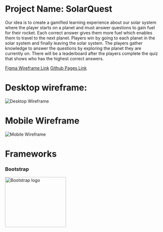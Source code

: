 
# Project Name: SolarQuest

Our idea is to create a gamified learning experience about our solar system where the player starts on a planet and must answer questions to gain fuel for their rocket. Each correct answer gives them more fuel which enables them to travel to the next planet. Players win by going to each planet in the solar system and finally leaving the solar system. The players gather knowledge to answer the questions by exploring the planet they are currently on. There will be a leaderboard after the players complete the quiz that shows who has the highest correct answers.

[Figma Wireframe Link](https://www.figma.com/file/tm7qMkQHbXp2KdC5oLkWv8/SpaceGame?type=design&node-id=0:1&mode=design&t=8oFYuumDNhFpec1B-1)
[Github Pages Link](https://neiqo.github.io/SolarQuest/)

# Desktop wireframe:

![Desktop Wireframe](https://i.imgur.com/kASCA5O.png)

# Mobile Wireframe

![Mobile Wireframe](https://i.imgur.com/TYhnh6W.png)

# Frameworks
<h3>Bootstrap</h3>
<p>
  <a href="https://getbootstrap.com/">
    <img src="https://getbootstrap.com/docs/5.3/assets/brand/bootstrap-logo-shadow.png" alt="Bootstrap logo" width="200" height="165">
  </a>
</p>
